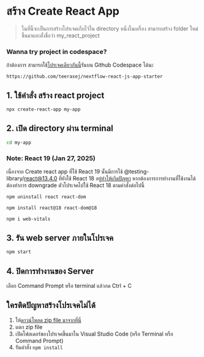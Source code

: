 # สร้าง Create React App

> ในที่นี้จะเป็นการสร้างโปรเจคเก็บไว้ใน directory หนึ่งในเครื่อง สามารถสร้าง folder ใหม่ขึ้นมาและตั้งชื่อว่า my_react_project

### Wanna try project in codespace?

ถ้าต้องการ สามารถใช้[โปรเจคเดียวกันนี้](https://github.com/teerasej/nextflow-react-js-app-starter)รันบน Github Codespace ได้นะ

```
https://github.com/teerasej/nextflow-react-js-app-starter
```

## 1. ใช้คำสั่ง สร้าง react project

```bash
npx create-react-app my-app
```

## 2. เปิด directory ผ่าน terminal

```bash
cd my-app
```
### Note: React 19 (Jan 27, 2025)

เนื่องจาก Create react app ที่ใช้ React 19 นั้นมีการใช้ @testing-library/react@13.4.0 ที่ยังใช้ React 18 อยู่[ทำให้เกิดปัญหา](https://github.com/facebook/react/issues/32016) หากต้องการการทำงานที่ใช้งานได้ ต้องทำการ downgrade ตัวโปรเจคไปใช้ React 18 ตามคำสั่งต่อไปนี้ 

```bash
npm uninstall react react-dom
```
```bash
npm install react@18 react-dom@18
```
```bash
npm i web-vitals
```

## 3. รัน web server ภายในโปรเจค

```bash
npm start
```

## 4. ปิดการทำงานของ Server

เลือก Command Prompt หรือ terminal แล้วกด Ctrl + C

## ใครติดปัญหาสร้างโปรเจคไม่ได้

1. ให้[ดาวน์โหลด zip file มาจากที่นี่](https://github.com/teerasej/nextflow-react-my-app-starter)
2. แตก zip file
3. เปิดโฟลเดอร์ของโปรเจคขึ้นมาใน Visual Studio Code (หรือ Terminal หรือ Command Prompt)
4. รันคำสั่ง `npm install`

